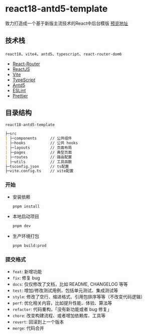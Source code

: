 # react18-antd5-template

致力打造成一个基于新版主流技术的React中后台模版
[预览地址](https://cszo.github.io/react18-antd5-template)

## 技术栈

`react18`、`vite4`、`antd5`、`typescript`、`react-router-dom6`

- [React-Router](https://reactrouter.com/en/main)
- [ReactJS](https://react.dev/)
- [Vite](https://vitejs.dev)
- [TypeScript](https://www.typescriptlang.org)
- [Antd5](https://ant.design)
- [ESLint](https://eslint.org)
- [Prettier](https://prettier.io)

## 目录结构

```markdown
react18-antd5-template

├─src
| ├─components      // 公共组件
| ├─hooks           // 公共 hooks
| ├─layouts         // 页面布局
| ├─pages           // 典型页面
| ├─routes          // 路由配置
| ├─utils           // 工具函数
├─tsconfig.json     // ts配置
├─vite.config.ts    // vite配置
```

### 开始

- 安装依赖

   ```bash
   pnpm install
   ```

- 本地启动项目

   ```bash
   pnpm dev
   ```

- 生产环境打包

  ```bash
  pnpm build:prod
  ```

### 提交格式

- `feat`: 新增功能
- `fix`: 修复 bug
- `docs`: 仅仅修改了文档，比如 README, CHANGELOG 等等
- `test`: 增加/修改测试用例，包括单元测试、集成测试等
- `style`: 修改了空行、缩进格式、引用包排序等等（不改变代码逻辑）
- `perf`: 优化相关内容，比如提升性能、体验、算法等
- `refactor`: 代码重构，「没有新功能或者 bug 修复」
- `chore`: 改变构建流程、或者增加依赖库、工具等
- `revert`: 回滚到上一个版本
- `merge`: 代码合并
